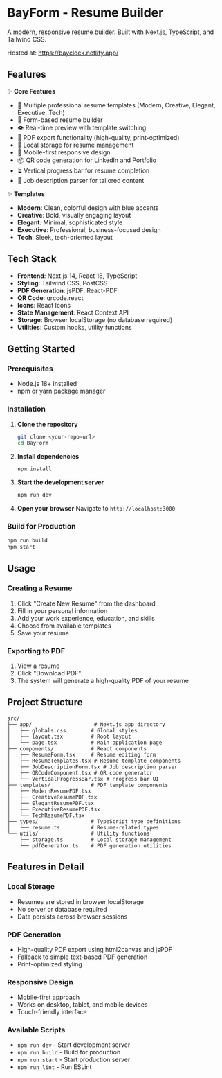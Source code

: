 # BayForm - Resume Builder

A modern, responsive resume builder. Built with Next.js, TypeScript, and Tailwind CSS.

Hosted at: https://bayclock.netlify.app/

## Features

✨ **Core Features**
- 🎨 Multiple professional resume templates (Modern, Creative, Elegant, Executive, Tech)
- 📝 Form-based resume builder
- 👁️ Real-time preview with template switching
- 📄 PDF export functionality (high-quality, print-optimized)
- 💾 Local storage for resume management
- 📱 Mobile-first responsive design
- 📦 QR code generation for LinkedIn and Portfolio
- ⏳ Vertical progress bar for resume completion
- 📝 Job description parser for tailored content

✨ **Templates**
- **Modern**: Clean, colorful design with blue accents
- **Creative**: Bold, visually engaging layout
- **Elegant**: Minimal, sophisticated style
- **Executive**: Professional, business-focused design
- **Tech**: Sleek, tech-oriented layout

## Tech Stack

- **Frontend**: Next.js 14, React 18, TypeScript
- **Styling**: Tailwind CSS, PostCSS
- **PDF Generation**: jsPDF, React-PDF
- **QR Code**: qrcode.react
- **Icons**: React Icons
- **State Management**: React Context API
- **Storage**: Browser localStorage (no database required)
- **Utilities**: Custom hooks, utility functions

## Getting Started

### Prerequisites

- Node.js 18+ installed
- npm or yarn package manager

### Installation

1. **Clone the repository**
   ```bash
   git clone <your-repo-url>
   cd BayForm
   ```

2. **Install dependencies**
   ```bash
   npm install
   ```

3. **Start the development server**
   ```bash
   npm run dev
   ```

4. **Open your browser**
   Navigate to `http://localhost:3000`

### Build for Production

```bash
npm run build
npm start
```

## Usage

### Creating a Resume

1. Click "Create New Resume" from the dashboard
2. Fill in your personal information
3. Add your work experience, education, and skills
4. Choose from available templates
5. Save your resume

### Exporting to PDF

1. View a resume
2. Click "Download PDF"
3. The system will generate a high-quality PDF of your resume

## Project Structure

```
src/
├── app/                    # Next.js app directory
│   ├── globals.css        # Global styles
│   ├── layout.tsx         # Root layout
│   └── page.tsx           # Main application page
├── components/            # React components
│   ├── ResumeForm.tsx     # Resume editing form
│   ├── ResumeTemplates.tsx # Resume template components
│   ├── JobDescriptionForm.tsx # Job description parser
│   ├── QRCodeComponent.tsx # QR code generator
│   └── VerticalProgressBar.tsx # Progress bar UI
├── templates/             # PDF template components
│   ├── ModernResumePDF.tsx
│   ├── CreativeResumePDF.tsx
│   ├── ElegantResumePDF.tsx
│   ├── ExecutiveResumePDF.tsx
│   └── TechResumePDF.tsx
├── types/                 # TypeScript type definitions
│   └── resume.ts          # Resume-related types
└── utils/                 # Utility functions
    ├── storage.ts         # Local storage management
    └── pdfGenerator.ts    # PDF generation utilities
```

## Features in Detail

### Local Storage
- Resumes are stored in browser localStorage
- No server or database required
- Data persists across browser sessions

### PDF Generation
- High-quality PDF export using html2canvas and jsPDF
- Fallback to simple text-based PDF generation
- Print-optimized styling

### Responsive Design
- Mobile-first approach
- Works on desktop, tablet, and mobile devices
- Touch-friendly interface

### Available Scripts

- `npm run dev` - Start development server
- `npm run build` - Build for production
- `npm run start` - Start production server
- `npm run lint` - Run ESLint
